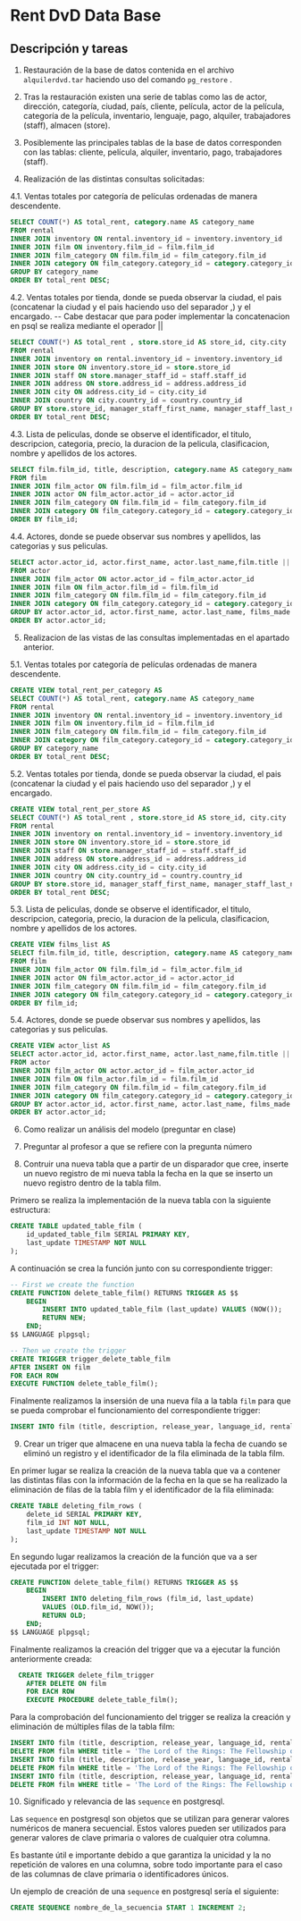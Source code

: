# Rent DvD Data Base

## Descripción y tareas

1. Restauración de la base de datos contenida en el archivo `alquilerdvd.tar` haciendo uso del comando `pg_restore` .

2. Tras la restauración existen una serie de tablas como las de actor, dirección, categoría, ciudad, país, cliente, película, actor de la película, categoría de la película, inventario, lenguaje, pago, alquiler, trabajadores (staff), almacen (store).

3. Posiblemente las principales tablas de la base de datos corresponden con las tablas: cliente, película, alquiler, inventario, pago, trabajadores (staff).

4. Realización de las distintas consultas solicitadas:

4.1. Ventas totales por categoría de películas ordenadas de manera descendente.
```sql
SELECT COUNT(*) AS total_rent, category.name AS category_name
FROM rental
INNER JOIN inventory ON rental.inventory_id = inventory.inventory_id
INNER JOIN film ON inventory.film_id = film.film_id
INNER JOIN film_category ON film.film_id = film_category.film_id
INNER JOIN category ON film_category.category_id = category.category_id
GROUP BY category_name
ORDER BY total_rent DESC;
```

4.2. Ventas totales por tienda, donde se pueda observar la ciudad, el pais (concatenar la ciudad y el pais haciendo uso del separador ,) y el encargado. 
-- Cabe destacar que para poder implementar la concatenacion en psql se realiza mediante el operador ||
```sql
SELECT COUNT(*) AS total_rent , store.store_id AS store_id, city.city || ', ' || country.country AS cityu_and_country, staff.first_name AS manager_staff_first_name, staff.last_name AS manager_staff_last_name
FROM rental
INNER JOIN inventory on rental.inventory_id = inventory.inventory_id
INNER JOIN store ON inventory.store_id = store.store_id
INNER JOIN staff ON store.manager_staff_id = staff.staff_id
INNER JOIN address ON store.address_id = address.address_id
INNER JOIN city ON address.city_id = city.city_id
INNER JOIN country ON city.country_id = country.country_id
GROUP BY store.store_id, manager_staff_first_name, manager_staff_last_name, city, country
ORDER BY total_rent DESC;
```

4.3. Lista de peliculas, donde se observe el identificador, el titulo, descripcion, categoria, precio, la duracion de la pelicula, clasificacion, nombre y apellidos de los actores.
```sql
SELECT film.film_id, title, description, category.name AS category_name,rental_rate, length, rating ,actor.first_name || '  ' || actor.last_name AS actor_name
FROM film
INNER JOIN film_actor ON film.film_id = film_actor.film_id
INNER JOIN actor ON film_actor.actor_id = actor.actor_id
INNER JOIN film_category ON film.film_id = film_category.film_id
INNER JOIN category ON film_category.category_id = category.category_id
ORDER BY film_id;
```

4.4. Actores, donde se puede observar sus nombres y apellidos, las categorias y sus peliculas. 
```sql
SELECT actor.actor_id, actor.first_name, actor.last_name,film.title || ' : ' || film.description || ' : ' || category.name AS films_made
FROM actor
INNER JOIN film_actor ON actor.actor_id = film_actor.actor_id
INNER JOIN film ON film_actor.film_id = film.film_id
INNER JOIN film_category ON film.film_id = film_category.film_id
INNER JOIN category ON film_category.category_id = category.category_id
GROUP BY actor.actor_id, actor.first_name, actor.last_name, films_made
ORDER BY actor.actor_id;
```

5. Realizacion de las vistas de las consultas implementadas en el apartado anterior.

5.1. Ventas totales por categoría de películas ordenadas de manera descendente.
```sql
CREATE VIEW total_rent_per_category AS
SELECT COUNT(*) AS total_rent, category.name AS category_name
FROM rental
INNER JOIN inventory ON rental.inventory_id = inventory.inventory_id
INNER JOIN film ON inventory.film_id = film.film_id
INNER JOIN film_category ON film.film_id = film_category.film_id
INNER JOIN category ON film_category.category_id = category.category_id
GROUP BY category_name
ORDER BY total_rent DESC;
```

5.2. Ventas totales por tienda, donde se pueda observar la ciudad, el pais (concatenar la ciudad y el pais haciendo uso del separador ,) y el encargado.
```sql
CREATE VIEW total_rent_per_store AS
SELECT COUNT(*) AS total_rent , store.store_id AS store_id, city.city || ', ' || country.country AS cityu_and_country, staff.first_name AS manager_staff_first_name, staff.last_name AS manager_staff_last_name
FROM rental
INNER JOIN inventory on rental.inventory_id = inventory.inventory_id
INNER JOIN store ON inventory.store_id = store.store_id
INNER JOIN staff ON store.manager_staff_id = staff.staff_id
INNER JOIN address ON store.address_id = address.address_id
INNER JOIN city ON address.city_id = city.city_id
INNER JOIN country ON city.country_id = country.country_id
GROUP BY store.store_id, manager_staff_first_name, manager_staff_last_name, city, country
ORDER BY total_rent DESC;
```

5.3. Lista de peliculas, donde se observe el identificador, el titulo, descripcion, categoria, precio, la duracion de la pelicula, clasificacion, nombre y apellidos de los actores.
```sql
CREATE VIEW films_list AS
SELECT film.film_id, title, description, category.name AS category_name,rental_rate, length, rating ,actor.first_name || '  ' || actor.last_name AS actor_name
FROM film
INNER JOIN film_actor ON film.film_id = film_actor.film_id
INNER JOIN actor ON film_actor.actor_id = actor.actor_id
INNER JOIN film_category ON film.film_id = film_category.film_id
INNER JOIN category ON film_category.category_id = category.category_id
ORDER BY film_id;
```

5.4. Actores, donde se puede observar sus nombres y apellidos, las categorias y sus peliculas.
```sql
CREATE VIEW actor_list AS
SELECT actor.actor_id, actor.first_name, actor.last_name,film.title || ' : ' || film.description || ' : ' || category.name AS films_made
FROM actor
INNER JOIN film_actor ON actor.actor_id = film_actor.actor_id
INNER JOIN film ON film_actor.film_id = film.film_id
INNER JOIN film_category ON film.film_id = film_category.film_id
INNER JOIN category ON film_category.category_id = category.category_id
GROUP BY actor.actor_id, actor.first_name, actor.last_name, films_made
ORDER BY actor.actor_id;
```

6. Como realizar un análisis del modelo (preguntar en clase)

7. Preguntar al profesor a que se refiere con la pregunta número 

8. Contruir una nueva tabla que a partir de un disparador que cree, inserte un nuevo registro de mi nueva tabla la fecha en la que se inserto un nuevo registro dentro de la tabla film.

Primero se realiza la implementación de la nueva tabla con la siguiente estructura:
```sql
CREATE TABLE updated_table_film (
    id_updated_table_film SERIAL PRIMARY KEY,
    last_update TIMESTAMP NOT NULL
);
```

A continuación se crea la función junto con su correspondiente trigger:
```sql
-- First we create the function
CREATE FUNCTION delete_table_film() RETURNS TRIGGER AS $$
    BEGIN
        INSERT INTO updated_table_film (last_update) VALUES (NOW());
        RETURN NEW;
    END;
$$ LANGUAGE plpgsql;

-- Then we create the trigger
CREATE TRIGGER trigger_delete_table_film
AFTER INSERT ON film
FOR EACH ROW
EXECUTE FUNCTION delete_table_film();
```

Finalmente realizamos la insersión de una nueva fila a la tabla `film` para que se pueda comprobar el funcionamiento del correspondiente trigger:
```sql
INSERT INTO film (title, description, release_year, language_id, rental_duration, rental_rate, length, replacement_cost, rating, special_features)  VALUES ('The Lord of the Rings: The Fellowship of the Ring', 'A meek Hobbit from the Shire and eight companions set out on a journey to destroy the powerful One Ring and save Middle-earth from the Dark Lord Sauron.', 2001, 1, 3, 4.99, 178, 19.99, 'PG-13', '{Behind the Scenes, Deleted Scenes}');
```

9. Crear un triger que almacene en una nueva tabla la fecha de cuando se eliminó un registro y el identificador de la fila eliminada de la tabla film.

En primer lugar se realiza la creación de la nueva tabla que va a contener las distintas filas con la información de la fecha en la que se ha realizado la eliminación de filas de la tabla film y el identificador de la fila eliminada:
```sql
CREATE TABLE deleting_film_rows (
    delete_id SERIAL PRIMARY KEY,
    film_id INT NOT NULL,
    last_update TIMESTAMP NOT NULL
);
```

En segundo lugar realizamos la creación de la función que va a ser ejecutada por el trigger:
```sql
CREATE FUNCTION delete_table_film() RETURNS TRIGGER AS $$
    BEGIN
        INSERT INTO deleting_film_rows (film_id, last_update)
        VALUES (OLD.film_id, NOW());
        RETURN OLD;
    END;
$$ LANGUAGE plpgsql;
```

Finalmente realizamos la creación del trigger que va a ejecutar la función anteriormente creada:
```sql
  CREATE TRIGGER delete_film_trigger
    AFTER DELETE ON film
    FOR EACH ROW
    EXECUTE PROCEDURE delete_table_film();
```

Para la comprobación del funcionamiento del trigger se realiza la creación y eliminación de múltiples filas de la tabla film:
```sql
INSERT INTO film (title, description, release_year, language_id, rental_duration, rental_rate, length, replacement_cost, rating, special_features)  VALUES ('The Lord of the Rings: The Fellowship of the Ring', 'A meek Hobbit from the Shire and eight companions set out on a journey to destroy the powerful One Ring and save Middle-earth from the Dark Lord Sauron.', 2001, 1, 3, 4.99, 178, 19.99, 'PG-13', '{Behind the Scenes, Deleted Scenes}');
DELETE FROM film WHERE title = 'The Lord of the Rings: The Fellowship of the Ring';
INSERT INTO film (title, description, release_year, language_id, rental_duration, rental_rate, length, replacement_cost, rating, special_features)  VALUES ('The Lord of the Rings: The Fellowship of the Ring', 'A meek Hobbit from the Shire and eight companions set out on a journey to destroy the powerful One Ring and save Middle-earth from the Dark Lord Sauron.', 2001, 1, 3, 4.99, 178, 19.99, 'PG-13', '{Behind the Scenes, Deleted Scenes}');
DELETE FROM film WHERE title = 'The Lord of the Rings: The Fellowship of the Ring';
INSERT INTO film (title, description, release_year, language_id, rental_duration, rental_rate, length, replacement_cost, rating, special_features)  VALUES ('The Lord of the Rings: The Fellowship of the Ring', 'A meek Hobbit from the Shire and eight companions set out on a journey to destroy the powerful One Ring and save Middle-earth from the Dark Lord Sauron.', 2001, 1, 3, 4.99, 178, 19.99, 'PG-13', '{Behind the Scenes, Deleted Scenes}');
DELETE FROM film WHERE title = 'The Lord of the Rings: The Fellowship of the Ring';
```

10. Significado y relevancia de las `sequence` en postgresql.

Las `sequence` en postgresql son objetos que se utilizan para generar valores numéricos de manera secuencial. Estos valores pueden ser utilizados para generar valores de clave primaria o valores de cualquier otra columna.

Es bastante útil e importante debido a que garantiza la unicidad y la no repetición de valores en una columna, sobre todo importante para el caso de las columnas de clave primaria o identificadores únicos.

Un ejemplo de creación de una `sequence` en postgresql sería el siguiente:
```sql
CREATE SEQUENCE nombre_de_la_secuencia START 1 INCREMENT 2;
```
